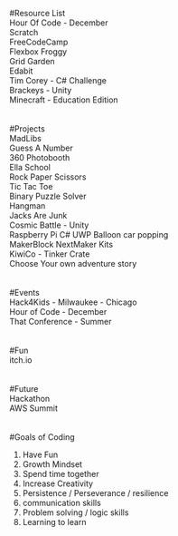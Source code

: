 #Resource List</br>
Hour Of Code - December</br>
Scratch</br>
FreeCodeCamp</br>
Flexbox Froggy</br>
Grid Garden</br>
Edabit</br>
Tim Corey - C# Challenge</br>
Brackeys - Unity</br>
Minecraft - Education Edition</br>
</br>
</br>
#Projects</br>
MadLibs</br>
Guess A Number</br>
360 Photobooth</br>
Ella School</br>
Rock Paper Scissors</br>
Tic Tac Toe</br>
Binary Puzzle Solver</br>
Hangman</br>
Jacks Are Junk</br>
Cosmic Battle - Unity</br>
Raspberry Pi C# UWP Balloon car popping</br>
MakerBlock NextMaker Kits</br>
KiwiCo - Tinker Crate</br>
Choose Your own adventure story</br>
</br>
</br>
#Events</br>
Hack4Kids - Milwaukee - Chicago</br>
Hour of Code - December</br>
That Conference - Summer</br>
</br>
</br>
#Fun</br>
itch.io</br>
</br>
</br>
#Future</br>
Hackathon</br>
AWS Summit</br>
</br>
</br>
#Goals of Coding</br>
1. Have Fun</br>
2. Growth Mindset</br>
3. Spend time together</br> 
4. Increase Creativity</br>
5. Persistence / Perseverance / resilience</br>
6. communication skills</br>
7. Problem solving / logic skills</br>
8. Learning to learn</br>
